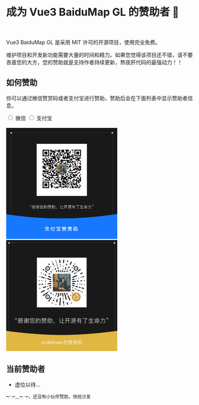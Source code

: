 # 成为 Vue3 BaiduMap GL 的赞助者 🙌

<br />
<br />
Vue3 BaiduMap GL 是采用 MIT 许可的开源项目，使用完全免费。

维护项目和开发新功能需要大量的时间和精力。如果您觉得该项目还不错，请不要吝啬您的大方，您的赞助就是支持作者持续更新，熬夜肝代码的最强动力！！

## 如何赞助

你可以通过微信赞赏码或者支付宝进行赞助，赞助后会在下面列表中显示赞助者信息。

<label>
  <input type="radio" v-model="activeKey" value="weiChatPay" name="pay-type">
  微信
</label>

<label>
  <input type="radio" v-model="activeKey" value="aliPay" name="pay-type">
  支付宝
</label>
<br />
<br />
<img width="300" v-if="activeKey === 'aliPay'" src="/aliPay.jpg" alt="">
<img width="300" v-else src="/weiCharPay.jpeg" alt="">

<script lang="ts" setup>
  import { ref } from 'vue'
  const activeKey = ref<'weiChatPay' | 'aliPay'>('weiChatPay')
</script>

## 当前赞助者

- 虚位以待...

<span style="font-size:12px">┭┮﹏┭┮，还没有小伙伴赞助，快抢沙发</span>
